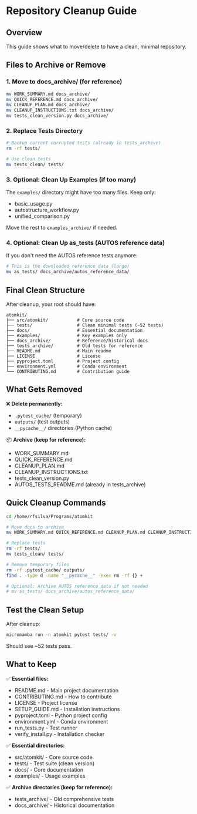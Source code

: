 # Repository Cleanup Guide

## Overview
This guide shows what to move/delete to have a clean, minimal repository.

## Files to Archive or Remove

### 1. Move to docs_archive/ (for reference)
```bash
mv WORK_SUMMARY.md docs_archive/
mv QUICK_REFERENCE.md docs_archive/
mv CLEANUP_PLAN.md docs_archive/
mv CLEANUP_INSTRUCTIONS.txt docs_archive/
mv tests_clean_version.py docs_archive/
```

### 2. Replace Tests Directory
```bash
# Backup current corrupted tests (already in tests_archive)
rm -rf tests/

# Use clean tests
mv tests_clean/ tests/
```

### 3. Optional: Clean Up Examples (if too many)
The `examples/` directory might have too many files. Keep only:
- basic_usage.py
- autostructure_workflow.py
- unified_comparison.py

Move the rest to `examples_archive/` if needed.

### 4. Optional: Clean Up as_tests (AUTOS reference data)
If you don't need the AUTOS reference tests anymore:
```bash
# This is the downloaded reference data (large)
mv as_tests/ docs_archive/autos_reference_data/
```

## Final Clean Structure

After cleanup, your root should have:
```
atomkit/
├── src/atomkit/           # Core source code
├── tests/                 # Clean minimal tests (~52 tests)
├── docs/                  # Essential documentation
├── examples/              # Key examples only
├── docs_archive/          # Reference/historical docs
├── tests_archive/         # Old tests for reference
├── README.md              # Main readme
├── LICENSE                # License
├── pyproject.toml         # Project config
├── environment.yml        # Conda environment
└── CONTRIBUTING.md        # Contribution guide
```

## What Gets Removed

❌ **Delete permanently:**
- `.pytest_cache/` (temporary)
- `outputs/` (test outputs)
- `__pycache__/` directories (Python cache)

📦 **Archive (keep for reference):**
- WORK_SUMMARY.md
- QUICK_REFERENCE.md  
- CLEANUP_PLAN.md
- CLEANUP_INSTRUCTIONS.txt
- tests_clean_version.py
- AUTOS_TESTS_README.md (already in tests_archive)

## Quick Cleanup Commands

```bash
cd /home/rfsilva/Programs/atomkit

# Move docs to archive
mv WORK_SUMMARY.md QUICK_REFERENCE.md CLEANUP_PLAN.md CLEANUP_INSTRUCTIONS.txt tests_clean_version.py docs_archive/

# Replace tests
rm -rf tests/
mv tests_clean/ tests/

# Remove temporary files
rm -rf .pytest_cache/ outputs/
find . -type d -name "__pycache__" -exec rm -rf {} +

# Optional: Archive AUTOS reference data if not needed
# mv as_tests/ docs_archive/autos_reference_data/
```

## Test the Clean Setup

After cleanup:
```bash
micromamba run -n atomkit pytest tests/ -v
```

Should see ~52 tests pass.

## What to Keep

✅ **Essential files:**
- README.md - Main project documentation
- CONTRIBUTING.md - How to contribute
- LICENSE - Project license
- SETUP_GUIDE.md - Installation instructions
- pyproject.toml - Python project config
- environment.yml - Conda environment
- run_tests.py - Test runner
- verify_install.py - Installation checker

✅ **Essential directories:**
- src/atomkit/ - Core source code
- tests/ - Test suite (clean version)
- docs/ - Core documentation
- examples/ - Usage examples

✅ **Archive directories (keep for reference):**
- tests_archive/ - Old comprehensive tests
- docs_archive/ - Historical documentation
